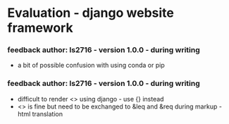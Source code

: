 # Evaluation - django website framework

### feedback author: ls2716 - version 1.0.0 - during writing

- a bit of possible confusion with using conda or pip

### feedback author: ls2716 - version 1.0.0 - during writing

- difficult to render <> using django - use {} instead
- <> is fine but need to be exchanged to &leq and &req during markup - html translation

